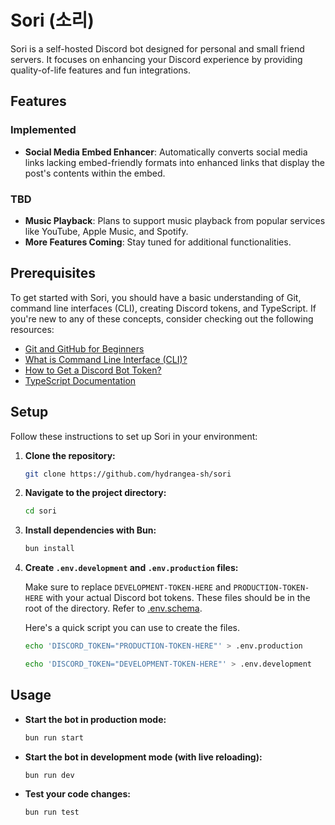 # Sori (소리)

Sori is a self-hosted Discord bot designed for personal and small friend servers. It focuses on enhancing your Discord experience by providing quality-of-life features and fun integrations.

## Features

### Implemented

- **Social Media Embed Enhancer**: Automatically converts social media links lacking embed-friendly formats into enhanced links that display the post's contents within the embed.

### TBD

- **Music Playback**: Plans to support music playback from popular services like YouTube, Apple Music, and Spotify.
- **More Features Coming**: Stay tuned for additional functionalities.

## Prerequisites

To get started with Sori, you should have a basic understanding of Git, command line interfaces (CLI), creating Discord tokens, and TypeScript. If you're new to any of these concepts, consider checking out the following resources:

- [Git and GitHub for Beginners](https://guides.github.com/activities/hello-world/)
- [What is Command Line Interface (CLI)?](https://www.w3schools.com/whatis/whatis_cli.asp)
- [How to Get a Discord Bot Token?](https://discordgsm.com/guide/how-to-get-a-discord-bot-token)
- [TypeScript Documentation](https://www.typescriptlang.org/docs/)

## Setup

Follow these instructions to set up Sori in your environment:

1. **Clone the repository:**

    ```bash
   git clone https://github.com/hydrangea-sh/sori
   ```

2. **Navigate to the project directory:**

   ```bash
   cd sori
   ```

3. **Install dependencies with Bun:**

   ```bash
   bun install
   ```

4. **Create `.env.development` and `.env.production` files:**

   Make sure to replace `DEVELOPMENT-TOKEN-HERE` and `PRODUCTION-TOKEN-HERE` with your actual Discord bot tokens. These files should be in the root of the directory. Refer to [.env.schema](https://github.com/hydrangea-sh/sori/blob/main/.env.schema).

   Here's a quick script you can use to create the files.

   ```bash
   echo 'DISCORD_TOKEN="PRODUCTION-TOKEN-HERE"' > .env.production

   echo 'DISCORD_TOKEN="DEVELOPMENT-TOKEN-HERE"' > .env.development
   ```

## Usage

- **Start the bot in production mode:**

  ```bash
  bun run start
  ```

- **Start the bot in development mode (with live reloading):**

  ```bash
  bun run dev
  ```

- **Test your code changes:**

  ```bash
  bun run test
  ```
